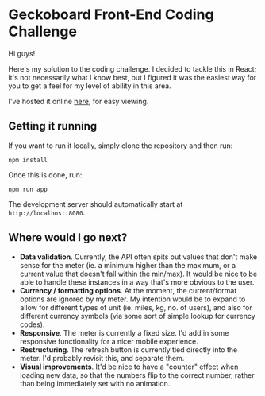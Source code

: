 # Geckoboard Front-End Coding Challenge

Hi guys!

Here's my solution to the coding challenge. I decided to tackle this in React; it's not necessarily what I know best, but I figured it was the easiest way for you to get a feel for my level of ability in this area.

I've hosted it online [here](http://gbmeter.s3-website-us-east-1.amazonaws.com/), for easy viewing.

## Getting it running

If you want to run it locally, simply clone the repository and then run:

    npm install

Once this is done, run:

    npm run app
    
The development server should automatically start at `http://localhost:8080`.

## Where would I go next?

* __Data validation__. Currently, the API often spits out values that don't make sense for the meter (ie. a minimum higher than the maximum, or a current value that doesn't fall within the min/max). It would be nice to be able to handle these instances in a way that's more obvious to the user.
* __Currency / formatting options__. At the moment, the current/format options are ignored by my meter. My intention would be to expand to allow for different types of unit (ie. miles, kg, no. of users), and also for different currency symbols (via some sort of simple lookup for currency codes).
* __Responsive__. The meter is currently a fixed size. I'd add in some responsive functionality for a nicer mobile experience.
* __Restructuring__. The refresh button is currently tied directly into the meter. I'd probably revisit this, and separate them.
* __Visual improvements__. It'd be nice to have a "counter" effect when loading new data, so that the numbers flip to the correct number, rather than being immediately set with no animation.

